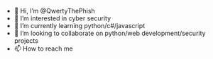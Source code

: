 - 👋 Hi, I’m @QwertyThePhish
- 👀 I’m interested in cyber security
- 🌱 I’m currently learning python/c#/javascript
- 💞️ I’m looking to collaborate on python/web development/security projects 
- 📫 How to reach me

<!---
QwertyThePhish/QwertyThePhish is a ✨ special ✨ repository because its `README.md` (this file) appears on your GitHub profile.
You can click the Preview link to take a look at your changes.
--->

